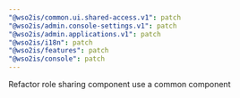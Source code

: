 ```yaml
---
"@wso2is/common.ui.shared-access.v1": patch
"@wso2is/admin.console-settings.v1": patch
"@wso2is/admin.applications.v1": patch
"@wso2is/i18n": patch
"@wso2is/features": patch
"@wso2is/console": patch
---
```


Refactor role sharing component use a common component
